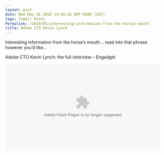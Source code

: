 ```yaml
---
layout: post
date: Wed May 26 2010 14:56:42 GMT-0500 (CDT)
tags: Tumblr Posts
Permalink: /2010/05/interesting-information-from-the-horses-mouth
title: Adobe CTO Kevin Lynch
---
```


Interesting information from the horse&rsquo;s mouth&hellip; read into that phrase however you&rsquo;d like&hellip;

Adobe CTO Kevin Lynch: the full interview &ndash; Engadget

<object width="500" height="281" id="AOLVP_87927023001" classid="clsid:D27CDB6E-AE6D-11cf-96B8-444553540000"><param name="movie" value="http://o.aolcdn.com/videoplayer/AOL_PlayerLoader.swf"><param name="bgcolor" value="#000000"><param name="allowFullScreen" value="true"><param name="wmode" value="transparent"><param name="allowscriptaccess" value="always"><param name="flashvars" value="playerid=64486463001&amp;codever=1&amp;stillurl=http%3A%2F%2Fpdl%2Estream%2Eaol%2Ecom%2Fpdlext%2Faol%2Fbrightcove%2Fengadget%2F20782358001%2F20782358001%5F87931471001%5Fari%2Dorigin07%2Darc%2D123%2D1274806728866%2Ejpg%3FpubId%3D20782358001&amp;videoid=87927023001&amp;publisherid=1612833736"><embed src="http://o.aolcdn.com/videoplayer/AOL_PlayerLoader.swf" type="application/x-shockwave-flash" allowscriptaccess="always" wmode="transparent" allowfullscreen="true" bgcolor="#000000" width="500" height="281" name="AOLVP_87927023001" flashvars="playerid=64486463001&amp;codever=1&amp;stillurl=http%3A%2F%2Fpdl%2Estream%2Eaol%2Ecom%2Fpdlext%2Faol%2Fbrightcove%2Fengadget%2F20782358001%2F20782358001%5F87931471001%5Fari%2Dorigin07%2Darc%2D123%2D1274806728866%2Ejpg%3FpubId%3D20782358001&amp;videoid=87927023001&amp;publisherid=1612833736"></object>
